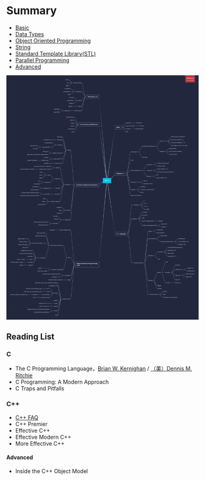 # Summary

- [Basic](basic.md)
- [Data Types](data-types.md)
- [Object Oriented Programming](object-oriented-programming.md)
- [String](string.md)
- [Standard Template Library\(STL\)](standard-template-library.md)
- [Parallel Programming](concurrency-and-multithreading.mdconcurrency-and-multithreading.md)
- [Advanced](advanced.md)

![C++](./assets/C++.png)

## Reading List

### C
  
- The C Programming Language，[Brian W. Kernighan](https://book.douban.com/search/Brian%20W.%20Kernighan) / [（美）Dennis M. Ritchie](https://book.douban.com/search/Dennis%20M.%20Ritchie)
- C Programming: A Modern Approach
- C Traps and Pitfalls

### C++

- [C++ FAQ](https://www.stroustrup.com/bs_faq.html)
- C++ Premier
- Effective C++
- Effective Modern C++
- More Effective C++

#### Advanced

- Inside the C++ Object Model